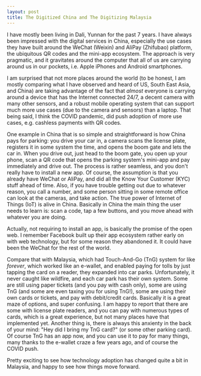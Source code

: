 ```yaml
---
layout: post
title: The Digitized China and The Digitizing Malaysia
---
```

I have mostly been living in Dali, Yunnan for the past 7 years. I have always been impressed with the digital services in China, especially the use cases they have built around the WeChat (Weixin) and AliPay (Zhifubao) platform, the ubiquitous QR codes and the mini-app ecosystem. The approach is very pragmatic, and it gravitates around the computer that all of us are carrying around us in our pockets, i.e. Apple iPhones and Android smartphones.

I am surprised that not more places around the world (to be honest, I am mostly comparing what I have observed and heard of US, South East Asia, and China) are taking advantage of the fact that _almost_ everyone is carrying around a device that has the Internet connected 24/7, a decent camera with many other sensors, and a robust mobile operating system that can support much more use cases (due to the camera and sensors) than a laptop. That being said, I think the COVID pandemic, did push adoption of more use cases, e.g. cashless payments with QR codes.

One example in China that is so simple and straightforward is how China pays for parking: you drive your car in, a camera scans the license plate, registers it in some system the time, and opens the boom gate and lets the car in. When you drive out, just head to the boom gate, you open up your phone, scan a QR code that opens the parking system's mini-app and pay immediately and drive out. The process is rather seamless, and you don't really have to install a new app. Of course, the assumption is that you already have WeChat or AliPay, and did all the Know Your Customer (KYC) stuff ahead of time. Also, if you have trouble getting out due to whatever reason, you call a number, and some person sitting in some remote office can look at the cameras, and take action. The true power of Internet of Things (IoT) is alive in China. Basically in China the main thing the user needs to learn is: scan a code, tap a few buttons, and you move ahead with whatever you are doing.

Actually, not requiring to install an app, is basically the promise of the open web. I remember Facebook built up their app ecosystem rather early on with web technology, but for some reason they abandoned it. It could have been the WeChat for the rest of the world. 

Compare that with Malaysia, which had Touch-And-Go (TnG) system for like _forever_, which worked like an e-wallet, and enabled paying for tolls by just tapping the card on a reader, they expanded into car parks. Unfortunately, it never caught like wildfire, and each car park has their own system. Some are still using paper tickets (and you pay with cash only), some are using TnG (and some are even taxing you for using TnG!), some are using their own cards or tickets, and pay with debit/credit cards. Basically it is a great maze of options, and super confusing. I am happy to report that there are some with license plate readers, and you can pay with numerous types of cards, which is a great experience, but not many places have that implemented yet. Another thing is, there is always this anxienty in the back of your mind: "Hey did I bring my TnG card?" (or some other parking card). Of course TnG has an app now, and you can use it to pay for many things, many thanks to the e-wallet craze a few years ago, and of course the COVID push.

Pretty exciting to see how technology adoption has changed quite a bit in Malaysia, and happy to see how things move forward.
